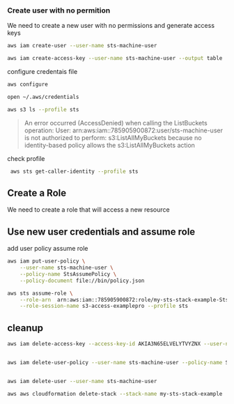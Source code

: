 ### Create user with no permition

We need to create a new user with no permissions and generate access keys

```sh
aws iam create-user --user-name sts-machine-user

aws iam create-access-key --user-name sts-machine-user --output table

```

configure credentais file

```sh
aws configure

open ~/.aws/credentials

aws s3 ls --profile sts 

```
> An error occurred (AccessDenied) when calling the ListBuckets operation: User: arn:aws:iam::785905900872:user/sts-machine-user is not authorized to perform: s3:ListAllMyBuckets because no identity-based policy allows the s3:ListAllMyBuckets action

check profile
```sh
 aws sts get-caller-identity --profile sts
```

## Create a Role

We need to create a role that will access a new resource

## Use new user credentials and assume role

add user policy assume role

```sh
aws iam put-user-policy \
    --user-name sts-machine-user \
    --policy-name StsAssumePolicy \
    --policy-document file://bin/policy.json
```



```sh
aws sts assume-role \
    --role-arn  arn:aws:iam::785905900872:role/my-sts-stack-example-StsRole-aB3UvIA6pjnB \
    --role-session-name s3-access-examplepro --profile sts
```

## cleanup

```sh
aws iam delete-access-key --access-key-id AKIA3N65ELVELYTVYZNX --user-name sts-machine-user 


aws iam delete-user-policy --user-name sts-machine-user --policy-name StsAssumePolicy


aws iam delete-user --user-name sts-machine-user

aws aws cloudformation delete-stack --stack-name my-sts-stack-example

```



